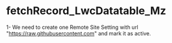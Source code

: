 # fetchRecord_LwcDatatable_Mz
1- We need to create one Remote Site Setting with url "https://raw.githubusercontent.com" and mark it as active.
